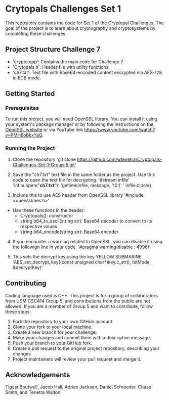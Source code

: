 # Crytopals Challenges Set 1
 
This repository contains the code for Set 1 of the Cryptopal Challenges. The goal of the project is to learn about cryptography and cryptosystems by completing these challenges.

 ## Project Structure Challenge 7
 - 'crypto.cpp': Contains the main code for Challenge 7
 - 'Crytopals.h': Header file with utility functions.
 - 'ch7.txt': Text file with Base64-encoded content encrypted via AES-128 in ECB mode.

## Getting Started

### Prerequisites 

To run this project, you will need OpenSSL library. You can install it using your system's package manager or by following the instructions on the [OpenSSL website](https://www.openssl.org/source/) or via YouTube link https://www.youtube.com/watch?v=PMHEoBkxYaQ.

### Running the Project

1. Clone the repository
   'git clone https://github.com/wtenetra/Cryptopals-Challenges-Set-1-Group-5.git'
   
2. Save the "ch7.txt" text file in the same folder as the project. Use this code to open the text file for decrypting.
   'ifstream infile'
	  'infile.open("**ch7.txt**")'
	  'getline(infile, message, '\0')'
   ' infile.close()
   
3. Include this to use AES header from OpenSSL library
   '#include <openssl/aes.h>'
  - Use these functions in the header:
    - Cryptopals():  constructor
    - string b64_to_ascii(string str):  Base64 decoder to convert to its respective values
    -	string b64_encode(string str):  Base64 encoder
      
4. If you encounter a warning related to OpenSSL, you can disable it using the followign line in your code.
   '#pragma warning(disable : 4996)'

5.  This sets the decrypt key using the key YELLOW SUBMARINE
	  'AES_set_decrypt_key((const unsigned char*)key.c_str(), bitMode, &decryptKey)'

 ## Contributing
   Coding language used is C++. This project is for a group of collaborators from USM CSC414 Group 5, and contributions from the public are not allowed. If you are a member of Group 5 and want to contribute, follow these steps:
   1. Fork the repository to your own GitHub account.
   2. Clone your fork to your local machine.
   3. Create a new branch for your challenge.
   4. Make your changes and commit them with a descriptive message.
   5. Push your branch to your GitHub fork.
   6. Create a pull request to the original project repository, describing your changes
   7. Project maintainers will review your pull request and merge it.
   
 

 ## Acknowledgements
 Tigest Boutwell, Jacob Hall, Adrian Jackson, Daniel Schroeder, Chase Smith, and Tenetra Walton
 








